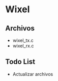 Wixel
===============

Archivos
---------------
* wixel_tx.c
* wixel_rx.c

Todo List
---------------
* Actualizar archivos






